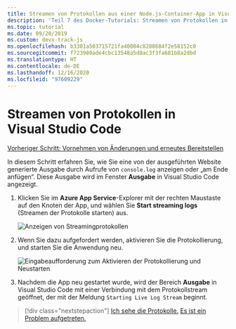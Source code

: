```yaml
---
title: Streamen von Protokollen aus einer Node.js-Container-App in Visual Studio Code
description: 'Teil 7 des Docker-Tutorials: Streamen von Protokollen in Visual Studio Code'
ms.topic: tutorial
ms.date: 09/20/2019
ms.custom: devx-track-js
ms.openlocfilehash: b3301a503715721fa40084c8288684f2e58152c0
ms.sourcegitcommit: f723980ade4cbc13548a5d8ac3f3fa681b8a2dbd
ms.translationtype: HT
ms.contentlocale: de-DE
ms.lasthandoff: 12/16/2020
ms.locfileid: "97609229"
---
```

# <a name="stream-logs-into-visual-studio-code"></a>Streamen von Protokollen in Visual Studio Code

[Vorheriger Schritt: Vornehmen von Änderungen und erneutes Bereitstellen](tutorial-vscode-docker-node-06.md)

In diesem Schritt erfahren Sie, wie Sie eine von der ausgeführten Website generierte Ausgabe durch Aufrufe von `console.log` anzeigen oder „am Ende anfügen“. Diese Ausgabe wird im Fenster **Ausgabe** in Visual Studio Code angezeigt.

1. Klicken Sie im **Azure App Service**-Explorer mit der rechten Maustaste auf den Knoten der App, und wählen Sie **Start streaming logs** (Streamen der Protokolle starten) aus.

    ![Anzeigen von Streamingprotokollen](../../media/deploy-containers/stream-logs-command.png)

1. Wenn Sie dazu aufgefordert werden, aktivieren Sie die Protokollierung, und starten Sie die Anwendung neu.

    ![Eingabeaufforderung zum Aktivieren der Protokollierung und Neustarten](../../media/deploy-azure/enable-restart.png)

1. Nachdem die App neu gestartet wurde, wird der Bereich **Ausgabe** in Visual Studio Code mit einer Verbindung mit dem Protokollstream geöffnet, der mit der Meldung `Starting Live Log Stream` beginnt.

> [!div class="nextstepaction"]
> [Ich sehe die Protokolle.](tutorial-vscode-docker-node-08.md) [Es ist ein Problem aufgetreten.](https://www.research.net/r/PWZWZ52?tutorial=node-deployment-docker-extension&step=tailing-logs)
